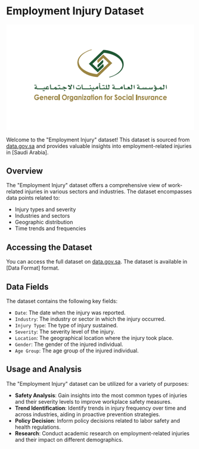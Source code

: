 # Employment Injury Dataset

![Dataset Cover Image](Injuries_Reports_Img.png) 

Welcome to the "Employment Injury" dataset! This dataset is sourced from [data.gov.sa](https://od.data.gov.sa/Data/dataset/employment-injury) and provides valuable insights into employment-related injuries in [Saudi Arabia].

## Overview

The "Employment Injury" dataset offers a comprehensive view of work-related injuries in various sectors and industries. The dataset encompasses data points related to:

- Injury types and severity
- Industries and sectors
- Geographic distribution
- Time trends and frequencies

## Accessing the Dataset

You can access the full dataset on [data.gov.sa](https://od.data.gov.sa/Data/dataset/employment-injury). The dataset is available in [Data Format] format.

## Data Fields

The dataset contains the following key fields:

- `Date`: The date when the injury was reported.
- `Industry`: The industry or sector in which the injury occurred.
- `Injury Type`: The type of injury sustained.
- `Severity`: The severity level of the injury.
- `Location`: The geographical location where the injury took place.
- `Gender`: The gender of the injured individual.
- `Age Group`: The age group of the injured individual.

## Usage and Analysis

The "Employment Injury" dataset can be utilized for a variety of purposes:

- **Safety Analysis**: Gain insights into the most common types of injuries and their severity levels to improve workplace safety measures.
- **Trend Identification**: Identify trends in injury frequency over time and across industries, aiding in proactive prevention strategies.
- **Policy Decision**: Inform policy decisions related to labor safety and health regulations.
- **Research**: Conduct academic research on employment-related injuries and their impact on different demographics.

